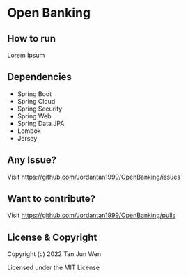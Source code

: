 # Open Banking
## How to run 
Lorem Ipsum

## Dependencies
- Spring Boot
- Spring Cloud
- Spring Security
- Spring Web
- Spring Data JPA
- Lombok
- Jersey

## Any Issue? 
Visit https://github.com/Jordantan1999/OpenBanking/issues

## Want to contribute?
Visit https://github.com/Jordantan1999/OpenBanking/pulls

## License & Copyright
Copyright (c) 2022 Tan Jun Wen

Licensed under the MIT License
